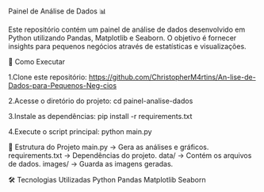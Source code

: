 Painel de Análise de Dados 📊

Este repositório contém um painel de análise de dados desenvolvido em Python utilizando Pandas, Matplotlib e Seaborn. O objetivo é fornecer insights para pequenos negócios através de estatísticas e visualizações.

🚀 Como Executar

1.Clone este repositório:
https://github.com/ChristopherM4rtins/An-lise-de-Dados-para-Pequenos-Neg-cios

2.Acesse o diretório do projeto:
cd painel-analise-dados

3.Instale as dependências:
pip install -r requirements.txt

4.Execute o script principal:
python main.py

📂 Estrutura do Projeto
main.py → Gera as análises e gráficos.
requirements.txt → Dependências do projeto.
data/ → Contém os arquivos de dados.
images/ → Guarda as imagens geradas.

🛠 Tecnologias Utilizadas
Python
Pandas
Matplotlib
Seaborn


